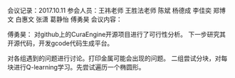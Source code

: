 会议记录：2017.10.11	
参会人员：王祎老师 王胜法老师  陈斌 杨德成 李佳奕 郑博文  白惠文 张潇 葛静怡  傅勇昊 
会议内容：

傅勇昊：
对github上的CuraEngine开源项目进行了可行性分析。
下一步研究其开源代码，开发gcode代码生成平台。


对各组遇到的问题进行讨论。打印金属可能会出现的问题。
二组尝试分块，对每块进行Q-learning学习。先尝试遍历一个椭圆形。